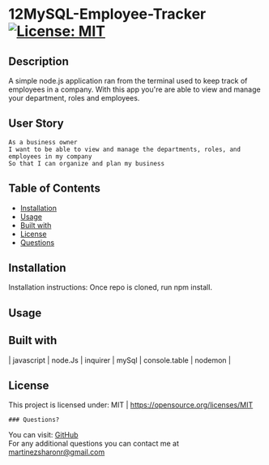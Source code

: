 # 12MySQL-Employee-Tracker   [![License: MIT](https://img.shields.io/badge/License-MIT-yellow.svg)](https://opensource.org/licenses/MIT)

## Description
A simple node.js application ran from the terminal used to keep track of employees in a company.
With this app you're are able to view and manage your department, roles and employees. 

 ## User Story
```
As a business owner
I want to be able to view and manage the departments, roles, and employees in my company
So that I can organize and plan my business
```
## Table of Contents

  * [Installation](#Installation)
  * [Usage](#Usage)
  * [Built with](#Built-with)
  * [License](#License)
  * [Questions](#Questions)
  
 ## Installation
  Installation instructions: Once repo is cloned, run npm install. 
  
  ## Usage 

  ## Built with
| javascript | node.Js | inquirer | mySql | console.table | nodemon |

  ## License 
  This project is licensed under: MIT | https://opensource.org/licenses/MIT
  
    ### Questions?
  You can visit: [GitHub](https://github.com/Sharon1106)  
  For any additional questions you can contact me at martinezsharonr@gmail.com

